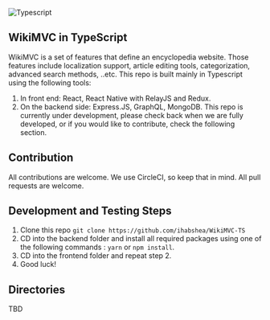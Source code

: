 ![Typescript](https://img.shields.io/badge/TS-3.8.3-brightgreen)

## WikiMVC in TypeScript

WikiMVC is a set of features that define an encyclopedia website. Those features include localization support, article editing tools, categorization, advanced search methods, ..etc.
This repo is built mainly in Typescript using the following tools:

 1. In front end: React, React Native with RelayJS and Redux.
 2. On the backend side: Express.JS, GraphQL, MongoDB. 
This repo is currently under development, please check back when we are fully developed, or if you would like to contribute, check the following section.

 ## Contribution
All contributions are welcome. We use CircleCI, so keep that in mind. All pull requests are welcome.
 
 ## Development and Testing Steps
 
 1. Clone  this repo `git clone https://github.com/ihabshea/WikiMVC-TS`
 2. CD into the backend folder and install all required packages using one of the following commands : `yarn` or `npm install`.
 3. CD into the frontend folder and repeat step 2.
 4. Good luck!
## Directories
TBD
